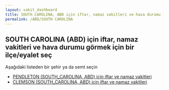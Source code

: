 ```yaml
---
layout: vakit_dashboard
title: SOUTH CAROLINA, ABD için iftar, namaz vakitleri ve hava durumu - ilçe/eyalet seç
permalink: /ABD/SOUTH CAROLINA
---
```


## SOUTH CAROLINA (ABD) için iftar, namaz vakitleri ve hava durumu  görmek için bir ilçe/eyalet seç

Aşağıdaki listeden bir şehir ya da semt seçin

* [PENDLETON (SOUTH_CAROLINA, ABD) için iftar ve namaz vakitleri](/ABD/SOUTH_CAROLINA/PENDLETON)
* [CLEMSON (SOUTH_CAROLINA, ABD) için iftar ve namaz vakitleri](/ABD/SOUTH_CAROLINA/CLEMSON)

<script type="text/javascript">
  var GLOBAL_COUNTRY = 'ABD';
  var GLOBAL_CITY = 'SOUTH CAROLINA';
  var GLOBAL_STATE = 'SOUTH CAROLINA';
</script>
